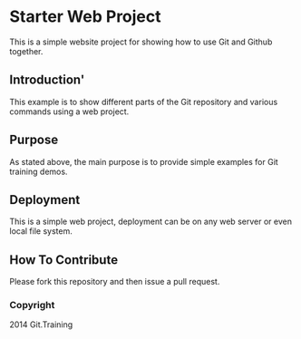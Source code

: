 # Starter Web Project

This is a simple website project for showing how to use Git and Github together.

## Introduction'

This example is to show different parts of the Git repository and various commands using a web project.

## Purpose

As stated above, the main purpose is to provide simple examples for Git training demos.

## Deployment

This is a simple web project, deployment can be on any web server or even local file system.

## How To Contribute

Please fork this repository and then issue a pull request.

### Copyright
2014 Git.Training